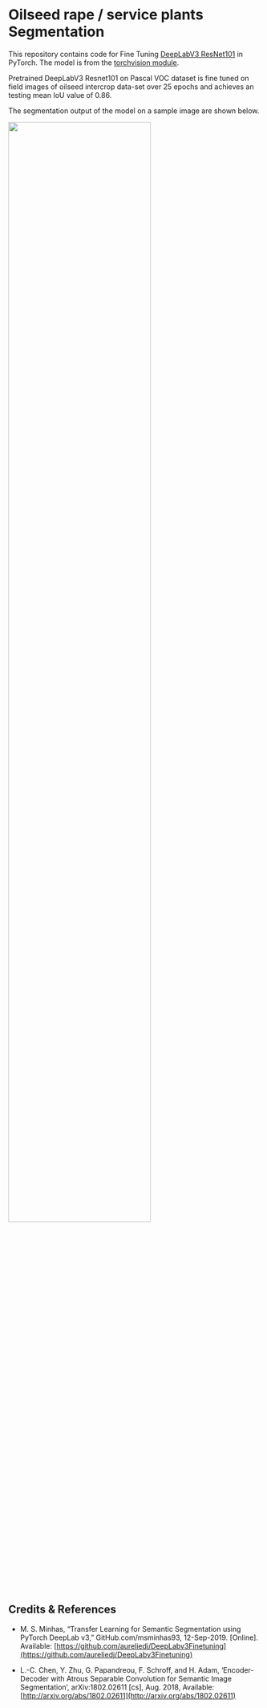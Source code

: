 # Oilseed rape / service plants Segmentation

This repository contains code for Fine Tuning [DeepLabV3 ResNet101](https://arxiv.org/abs/1706.05587) in PyTorch. The model is from the [torchvision module](https://pytorch.org/docs/stable/torchvision/models.html#semantic-segmentation). 

Pretrained DeepLabV3 Resnet101 on Pascal VOC dataset is fine tuned on field images of oilseed intercrop data-set over 25 epochs and achieves an testing mean IoU value of 0.86.

The segmentation output of the model on a sample image are shown below.

<img src="https://live.staticflickr.com/65535/51691461915_dc945f0c04_o_d.png" width=75% >



## Credits & References

- M. S. Minhas, “Transfer Learning for Semantic Segmentation using PyTorch DeepLab v3,” GitHub.com/msminhas93, 12-Sep-2019. [Online]. Available: [https://github.com/aureliedj/DeepLabv3Finetuning](https://github.com/aureliedj/DeepLabv3Finetuning)

- L.-C. Chen, Y. Zhu, G. Papandreou, F. Schroff, and H. Adam, ‘Encoder-Decoder with Atrous Separable Convolution for Semantic Image Segmentation’, arXiv:1802.02611 [cs], Aug. 2018, Available: [http://arxiv.org/abs/1802.02611](http://arxiv.org/abs/1802.02611)






